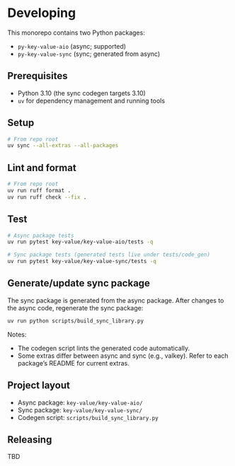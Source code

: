 # Developing

This monorepo contains two Python packages:

- `py-key-value-aio` (async; supported)
- `py-key-value-sync` (sync; generated from async)

## Prerequisites

- Python 3.10 (the sync codegen targets 3.10)
- `uv` for dependency management and running tools

## Setup

```bash
# From repo root
uv sync --all-extras --all-packages
```

## Lint and format

```bash
# From repo root
uv run ruff format .
uv run ruff check --fix .
```

## Test

```bash
# Async package tests
uv run pytest key-value/key-value-aio/tests -q

# Sync package tests (generated tests live under tests/code_gen)
uv run pytest key-value/key-value-sync/tests -q
```

## Generate/update sync package

The sync package is generated from the async package. After changes to the async code, regenerate the sync package:

```bash
uv run python scripts/build_sync_library.py
```

Notes:
- The codegen script lints the generated code automatically.
- Some extras differ between async and sync (e.g., valkey). Refer to each package’s README for current extras.

## Project layout

- Async package: `key-value/key-value-aio/`
- Sync package: `key-value/key-value-sync/`
- Codegen script: `scripts/build_sync_library.py`

## Releasing

TBD


